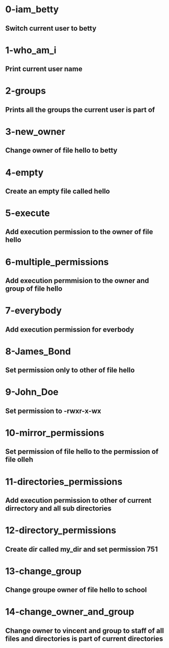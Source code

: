 # 0-iam_betty
## Switch current user to betty

# 1-who_am_i
## Print current user name

# 2-groups
## Prints all the groups the current user is part of

# 3-new_owner
## Change owner of file hello to betty

# 4-empty
## Create an empty file called hello

# 5-execute
## Add execution permission to the owner of file hello

# 6-multiple_permissions
## Add execution permmision to the owner and group of file hello

# 7-everybody
## Add execution permission for everbody

# 8-James_Bond
## Set permission only to other of file hello

# 9-John_Doe
## Set permission to -rwxr-x-wx

# 10-mirror_permissions
## Set permission of file hello to the permission of file olleh

# 11-directories_permissions
## Add execution permission to other of current dirrectory and all sub directories

# 12-directory_permissions
## Create dir called my_dir and set permission 751

# 13-change_group
## Change groupe owner of file hello to school

# 14-change_owner_and_group
## Change owner to vincent and group to staff of all files and directories is part of current directories
